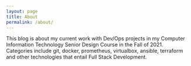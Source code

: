 ```yaml
---
layout: page
title: About
permalink: /about/
---
```


This blog is about my current work with Dev/Ops projects in my Computer Information Technology Senior Design Course in the Fall of 2021. 
<br>Categories include git, docker, prometheus, virtualbox, ansible, terraform and other technologies that entail Full Stack Development.


